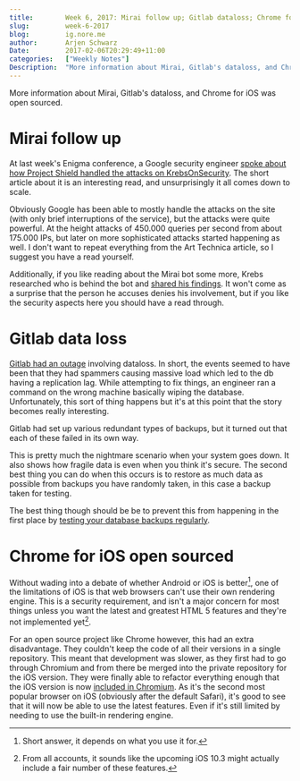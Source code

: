 ```yaml
---
title:        Week 6, 2017: Mirai follow up; Gitlab dataloss; Chrome for iOS
slug:         week-6-2017
blog:         ig.nore.me  
author:       Arjen Schwarz  
Date:         2017-02-06T20:29:49+11:00
categories:   ["Weekly Notes"]
Description:  "More information about Mirai, Gitlab's dataloss, and Chrome for iOS was open sourced."
---
```


More information about Mirai, Gitlab's dataloss, and Chrome for iOS was open sourced.

# Mirai follow up

At last week's Enigma conference, a Google security engineer [spoke about how Project Shield handled the attacks on KrebsOnSecurity](https://arstechnica.com/security/2017/02/how-google-fought-back-against-a-crippling-iot-powered-botnet-and-won/). The short article about it is an interesting read, and unsurprisingly it all comes down to scale.

Obviously Google has been able to mostly handle the attacks on the site (with only brief interruptions of the service), but the attacks were quite powerful. At the height attacks of 450.000 queries per second from about 175.000 IPs, but later on more sophisticated attacks started happening as well. I don't want to repeat everything from the Art Technica article, so I suggest you have a read yourself.

Additionally, if you like reading about the Mirai bot some more, Krebs researched who is behind the bot and [shared his findings](https://krebsonsecurity.com/2017/01/who-is-anna-senpai-the-mirai-worm-author/). It won't come as a surprise that the person he accuses denies his involvement, but if you like the security aspects here you should have a read through.

# Gitlab data loss

[Gitlab had an outage](https://about.gitlab.com/2017/02/01/gitlab-dot-com-database-incident/) involving dataloss. In short, the events seemed to have been that they had spammers causing massive load which led to the db having a replication lag. While attempting to fix things, an engineer ran a command on the wrong machine basically wiping the database. Unfortunately, this sort of thing happens but it's at this point that the story becomes really interesting.

Gitlab had set up various redundant types of backups, but it turned out that each of these failed in its own way.

This is pretty much the nightmare scenario when your system goes down. It also shows how fragile data is even when you think it's secure. The second best thing you can do when this occurs is to restore as much data as possible from backups you have randomly taken, in this case a backup taken for testing.

The best thing though should be be to prevent this from happening in the first place by [testing your database backups regularly](https://marco.org/2017/02/01/db-backup-testing).

# Chrome for iOS open sourced

Without wading into a debate of whether Android or iOS is better[^1], one of the limitations of iOS is that web browsers can't use their own rendering engine. This is a security requirement, and isn't a major concern for most things unless you want the latest and greatest HTML 5 features and they're not implemented yet[^2].

For an open source project like Chrome however, this had an extra disadvantage. They couldn't keep the code of all their versions in a single repository. This meant that development was slower, as they first had to go through Chromium and from there be merged into the private repository for the iOS version. They were finally able to refactor everything enough that the iOS version is now [included in Chromium](https://blog.chromium.org/2017/01/open-sourcing-chrome-on-ios.html). As it's the second most popular browser on iOS (obviously after the default Safari), it's good to see that it will now be able to use the latest features. Even if it's still limited by needing to use the built-in rendering engine.

[^1]:	Short answer, it depends on what you use it for.

[^2]:	From all accounts, it sounds like the upcoming iOS 10.3 might actually include a fair number of these features.

